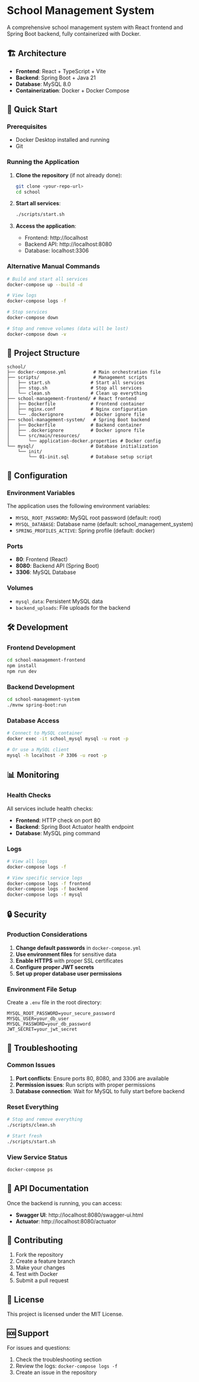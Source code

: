 # School Management System

A comprehensive school management system with React frontend and Spring Boot backend, fully containerized with Docker.

## 🏗️ Architecture

- **Frontend**: React + TypeScript + Vite
- **Backend**: Spring Boot + Java 21
- **Database**: MySQL 8.0
- **Containerization**: Docker + Docker Compose

## 🚀 Quick Start

### Prerequisites

- Docker Desktop installed and running
- Git

### Running the Application

1. **Clone the repository** (if not already done):
   ```bash
   git clone <your-repo-url>
   cd school
   ```

2. **Start all services**:
   ```bash
   ./scripts/start.sh
   ```

3. **Access the application**:
   - Frontend: http://localhost
   - Backend API: http://localhost:8080
   - Database: localhost:3306

### Alternative Manual Commands

```bash
# Build and start all services
docker-compose up --build -d

# View logs
docker-compose logs -f

# Stop services
docker-compose down

# Stop and remove volumes (data will be lost)
docker-compose down -v
```

## 📁 Project Structure

```
school/
├── docker-compose.yml          # Main orchestration file
├── scripts/                    # Management scripts
│   ├── start.sh               # Start all services
│   ├── stop.sh                # Stop all services
│   └── clean.sh               # Clean up everything
├── school-management-frontend/ # React frontend
│   ├── Dockerfile             # Frontend container
│   ├── nginx.conf             # Nginx configuration
│   └── .dockerignore          # Docker ignore file
├── school-management-system/   # Spring Boot backend
│   ├── Dockerfile             # Backend container
│   ├── .dockerignore          # Docker ignore file
│   └── src/main/resources/
│       └── application-docker.properties # Docker config
└── mysql/                     # Database initialization
    └── init/
        └── 01-init.sql        # Database setup script
```

## 🔧 Configuration

### Environment Variables

The application uses the following environment variables:

- `MYSQL_ROOT_PASSWORD`: MySQL root password (default: root)
- `MYSQL_DATABASE`: Database name (default: school_management_system)
- `SPRING_PROFILES_ACTIVE`: Spring profile (default: docker)

### Ports

- **80**: Frontend (React)
- **8080**: Backend API (Spring Boot)
- **3306**: MySQL Database

### Volumes

- `mysql_data`: Persistent MySQL data
- `backend_uploads`: File uploads for the backend

## 🛠️ Development

### Frontend Development

```bash
cd school-management-frontend
npm install
npm run dev
```

### Backend Development

```bash
cd school-management-system
./mvnw spring-boot:run
```

### Database Access

```bash
# Connect to MySQL container
docker exec -it school_mysql mysql -u root -p

# Or use a MySQL client
mysql -h localhost -P 3306 -u root -p
```

## 📊 Monitoring

### Health Checks

All services include health checks:

- **Frontend**: HTTP check on port 80
- **Backend**: Spring Boot Actuator health endpoint
- **Database**: MySQL ping command

### Logs

```bash
# View all logs
docker-compose logs -f

# View specific service logs
docker-compose logs -f frontend
docker-compose logs -f backend
docker-compose logs -f mysql
```

## 🔒 Security

### Production Considerations

1. **Change default passwords** in `docker-compose.yml`
2. **Use environment files** for sensitive data
3. **Enable HTTPS** with proper SSL certificates
4. **Configure proper JWT secrets**
5. **Set up proper database user permissions**

### Environment File Setup

Create a `.env` file in the root directory:

```env
MYSQL_ROOT_PASSWORD=your_secure_password
MYSQL_USER=your_db_user
MYSQL_PASSWORD=your_db_password
JWT_SECRET=your_jwt_secret
```

## 🐛 Troubleshooting

### Common Issues

1. **Port conflicts**: Ensure ports 80, 8080, and 3306 are available
2. **Permission issues**: Run scripts with proper permissions
3. **Database connection**: Wait for MySQL to fully start before backend

### Reset Everything

```bash
# Stop and remove everything
./scripts/clean.sh

# Start fresh
./scripts/start.sh
```

### View Service Status

```bash
docker-compose ps
```

## 📝 API Documentation

Once the backend is running, you can access:

- **Swagger UI**: http://localhost:8080/swagger-ui.html
- **Actuator**: http://localhost:8080/actuator

## 🤝 Contributing

1. Fork the repository
2. Create a feature branch
3. Make your changes
4. Test with Docker
5. Submit a pull request

## 📄 License

This project is licensed under the MIT License.

## 🆘 Support

For issues and questions:

1. Check the troubleshooting section
2. Review the logs: `docker-compose logs -f`
3. Create an issue in the repository
